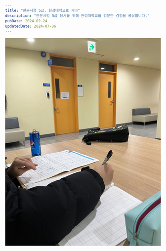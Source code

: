 ```yaml
---
title: "한문시험 5급, 한성대학교로 가다"
description: "한문시험 5급 응시를 위해 한성대학교를 방문한 경험을 공유합니다."
pubDate: 2024-02-24
updatedDate: 2024-07-06
---
```


![](/content/images/2024/02/IMG_3647.jpeg)